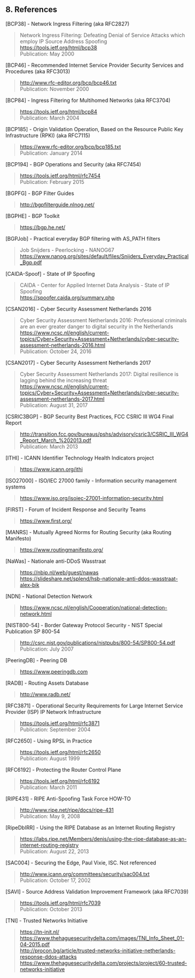 ## 8. References

[BCP38] - Network Ingress Filtering (aka RFC2827)
> Network Ingress Filtering: Defeating Denial of Service Attacks which employ IP Source Address Spoofing  
> https://tools.ietf.org/html/bcp38  
> Publication: May 2000

[BCP46] - Recommended Internet Service Provider Security Services and Procedures (aka RFC3013)  
>  http://www.rfc-editor.org/bcp/bcp46.txt  
>  Publication: November 2000

[BCP84] - Ingress Filtering for Multihomed Networks (aka RFC3704)  
>  https://tools.ietf.org/html/bcp84  
>  Publication: March 2004

[BCP185] - Origin Validation Operation, Based on the Resource Public Key Infrastructure (RPKI) (aka RFC7115)
>  https://www.rfc-editor.org/bcp/bcp185.txt  
>  Publication: January 2014

[BCP194] - BGP Operations and Security (aka RFC7454)
>  https://tools.ietf.org/html/rfc7454  
>  Publication: February 2015

[BGPFG] - BGP Filter Guides
>  http://bgpfilterguide.nlnog.net/

[BGPHE] - BGP Toolkit
>  https://bgp.he.net/

[BGPJob] - Practical everyday BGP filtering with AS_PATH filters
>  Job Snijders - Peerlocking - NANOG67  
>  https://www.nanog.org/sites/default/files/Snijders_Everyday_Practical_Bgp.pdf

[CAIDA-Spoof] - State of IP Spoofing
>  CAIDA - Center for Applied Internet Data Analysis - State of IP Spoofing  
>  https://spoofer.caida.org/summary.php

[CSAN2016] - Cyber Security Assessment Netherlands 2016
>  Cyber Security Assessment Netherlands 2016: Professional criminals are an ever greater danger to digital security in the Netherlands  
>  https://www.ncsc.nl/english/current-topics/Cyber+Security+Assessment+Netherlands/cyber-security-assessment-netherlands-2016.html  
>  Publication: October 24, 2016

[CSAN2017] - Cyber Security Assessment Netherlands 2017
>  Cyber Security Assessment Netherlands 2017: Digital resilience is lagging behind the increasing threat  
>  https://www.ncsc.nl/english/current-topics/Cyber+Security+Assessment+Netherlands/cyber-security-assessment-netherlands-2017.html  
>  Publication: August 31, 2017

[CSRIC3BGP] - BGP Security Best Practices, FCC CSRIC III WG4 Final Report
>  http://transition.fcc.gov/bureaus/pshs/advisory/csric3/CSRIC_III_WG4_Report_March_%202013.pdf  
>  Publication: March 2013

[ITHI] - ICANN Identifier Technology Health Indicators project
>  https://www.icann.org/ithi  

[ISO27000] - ISO/IEC 27000 family - Information security management systems
>  https://www.iso.org/isoiec-27001-information-security.html

[FIRST] - Forum of Incident Response and Security Teams
>  https://www.first.org/

[MANRS] - Mutually Agreed Norms for Routing Security (aka Routing Manifesto)
>  https://www.routingmanifesto.org/

[NaWas] - Nationale anti-DDoS Wasstraat
>  https://nbip.nl/web/guest/nawas  
>  https://slideshare.net/splend/hsb-nationale-anti-ddos-wasstraat-alex-bik

[NDN] - National Detection Network
>  https://www.ncsc.nl/english/Cooperation/national-detection-network.html  

[NIST800-54] - Border Gateway Protocol Security - NIST Special Publication SP 800-54
>  http://csrc.nist.gov/publications/nistpubs/800-54/SP800-54.pdf  
>  Publication: July 2007

[PeeringDB] - Peering DB
>  https://www.peeringdb.com

[RADB] - Routing Assets Database
>  http://www.radb.net/

[RFC3871] - Operational Security Requirements for Large Internet Service Provider (ISP) IP Network Infrastructure
>  https://tools.ietf.org/html/rfc3871  
>  Publication: September 2004

[RFC2650] - Using RPSL in Practice
>  https://tools.ietf.org/html/rfc2650  
>  Publication: August 1999

[RFC6192] - Protecting the Router Control Plane
>  https://tools.ietf.org/html/rfc6192  
>  Publication: March 2011

[RIPE431] - RIPE Anti-Spoofing Task Force HOW-TO
>  http://www.ripe.net/ripe/docs/ripe-431  
>  Publication: May 9, 2008

[RipeDbIRR] - Using the RIPE Database as an Internet Routing Registry
>  https://labs.ripe.net/Members/denis/using-the-ripe-database-as-an-internet-routing-registry  
>  Publication: August 22, 2013

[SAC004] - Securing the Edge, Paul Vixie, ISC. Not referenced
>  http://www.icann.org/committees/security/sac004.txt  
>  Publication: October 17, 2002

[SAVI] - Source Address Validation Improvement Framework (aka RFC7039)
>  https://tools.ietf.org/html/rfc7039  
>  Publication: October 2013

[TNI] - Trusted Networks Initiative
>  https://tn-init.nl/  
>  https://www.thehaguesecuritydelta.com/images/TNI_Info_Sheet_01-04-2015.pdf  
>  http://procon.bg/article/trusted-networks-initiative-netherlands-response-ddos-attacks  
>  https://www.thehaguesecuritydelta.com/projects/project/60-trusted-networks-initiative
